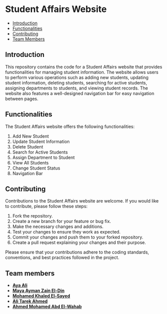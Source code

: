 # Student Affairs Website

- [Introduction](#introduction)
- [Functionalities](#functionalities)
- [Contributing](#contributing)
- [Team Members](#team-members)

## Introduction

This repository contains the code for a Student Affairs website that provides functionalities for managing student information. The website allows users to perform various operations such as adding new students, updating student information, deleting students, searching for active students, assigning departments to students, and viewing student records. The website also features a well-designed navigation bar for easy navigation between pages.

## Functionalities

The Student Affairs website offers the following functionalities:

1. Add New Student
2. Update Student Information
3. Delete Student
4. Search for Active Students
5. Assign Department to Student
6. View All Students
7. Change Student Status
8. Navigation Bar

## Contributing

Contributions to the Student Affairs website are welcome. If you would like to contribute, please follow these steps:

1. Fork the repository.
2. Create a new branch for your feature or bug fix.
3. Make the necessary changes and additions.
4. Test your changes to ensure they work as expected.
5. Commit your changes and push them to your forked repository.
6. Create a pull request explaining your changes and their purpose.

Please ensure that your contributions adhere to the coding standards, conventions, and best practices followed in the project.

## Team members
* [**Aya Ali**](https://github.com/AyaA1i)
* [**Maya Ayman Zain El-Din**](https://github.com/MayaZayn)
* [**Mohamed Khaled El-Sayed**](https://github.com/emailam)
* [**Ali Tarek Ahmed**](https://github.com/Alitarek517)
* [**Ahmed Mohamed Abd El-Wahab**](https://github.com/AliveTube)
